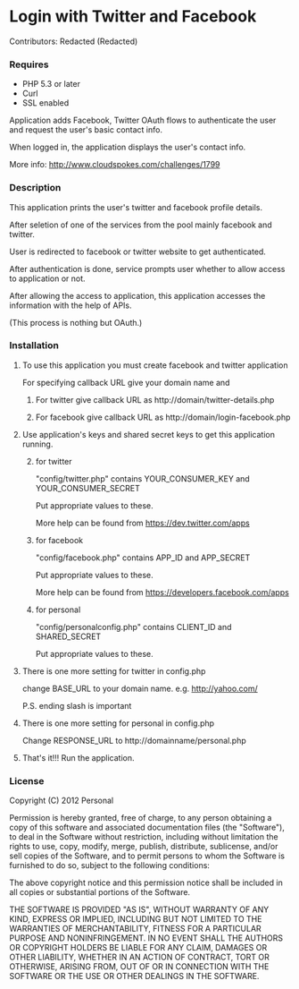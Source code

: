 # Login with Twitter and Facebook

Contributors: Redacted (Redacted)

### Requires

* PHP 5.3 or later
* Curl
* SSL enabled

Application adds Facebook, Twitter OAuth flows to authenticate the user and request the user's basic contact info. 

When logged in, the application displays the user's contact info. 

More info: http://www.cloudspokes.com/challenges/1799

### Description

This application prints the user's twitter and facebook profile details.

After seletion of one of the services from the pool mainly facebook and twitter. 

User is redirected to facebook or twitter website to get authenticated.

After authentication is done, service prompts user whether to allow access to application or not.

After allowing the access to application, this application accesses the information with the help of APIs.

(This process is nothing but OAuth.)  

### Installation

1. To use this application you must create facebook and twitter application

    For specifying callback URL give your domain name and 
    
    1. For twitter give callback URL as http://domain/twitter-details.php
    
    1. For facebook give callback URL as http://domain/login-facebook.php
   
2. Use application's keys and shared secret keys to get this application running. 
   
    2.	for twitter 
   		
        "config/twitter.php" contains YOUR_CONSUMER_KEY and YOUR_CONSUMER_SECRET
	
        Put appropriate values to these.
		
        More help can be found from https://dev.twitter.com/apps
		
    2.	for facebook 
   		
        "config/facebook.php" contains APP_ID and APP_SECRET
		
        Put appropriate values to these.
		
        More help can be found from https://developers.facebook.com/apps	
		
    2. 	for personal
   		
        "config/personalconfig.php" contains CLIENT_ID and SHARED_SECRET
		
        Put appropriate values to these.

3. There is one more setting for twitter in config.php
   
    change BASE\_URL to your domain name. e.g. http://yahoo.com/
   
    P.S. ending slash is important	
	 
4. There is one more setting for personal in config.php

    Change RESPONSE_URL to http://domainname/personal.php
	
4. That's it!!! Run the application.


### License
Copyright (C) 2012 Personal

Permission is hereby granted, free of charge, to any person obtaining a copy of this software and associated documentation files (the "Software"), to deal in the Software without restriction, including without limitation the rights to use, copy, modify, merge, publish, distribute, sublicense, and/or sell copies of the Software, and to permit persons to whom the Software is furnished to do so, subject to the following conditions:

The above copyright notice and this permission notice shall be included in all copies or substantial portions of the Software.

THE SOFTWARE IS PROVIDED "AS IS", WITHOUT WARRANTY OF ANY KIND, EXPRESS OR IMPLIED, INCLUDING BUT NOT LIMITED TO THE WARRANTIES OF MERCHANTABILITY, FITNESS FOR A PARTICULAR PURPOSE AND NONINFRINGEMENT. IN NO EVENT SHALL THE AUTHORS OR COPYRIGHT HOLDERS BE LIABLE FOR ANY CLAIM, DAMAGES OR OTHER LIABILITY, WHETHER IN AN ACTION OF CONTRACT, TORT OR OTHERWISE, ARISING FROM, OUT OF OR IN CONNECTION WITH THE SOFTWARE OR THE USE OR OTHER DEALINGS IN THE SOFTWARE.
